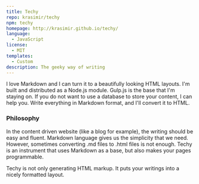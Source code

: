 ```yaml
---
title: Techy
repo: krasimir/techy
npm: techy
homepage: http://krasimir.github.io/techy/
language:
  - JavaScript
license:
  - MIT
templates:
  - Custom
description: The geeky way of writing
---
```


I love Markdown and I can turn it to a beautifully looking HTML layouts. I'm built and distributed as a Node.js module. Gulp.js is the base that I'm staying on. If you do not want to use a database to store your content, I can help you. Write everything in Markdown format, and I'll convert it to HTML.

### Philosophy

In the content driven website (like a blog for example), the writing should be easy and fluent. Markdown language gives us the simplicity that we need. However, sometimes converting .md files to .html files is not enough. Techy is an instrument that uses Markdown as a base, but also makes your pages programmable.

Techy is not only generating HTML markup. It puts your writings into a nicely formatted layout.

